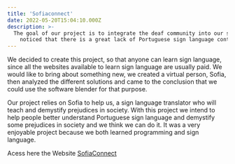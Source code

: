 ```yaml
---
title: 'Sofiaconnect'
date: 2022-05-20T15:04:10.000Z
description: >-
  The goal of our project is to integrate the deaf community into our society. We have 
    noticed that there is a great lack of Portuguese sign language content.
---
```


We decided to create this project, so that anyone can learn sign language, since all the websites available to learn 
sign language are usually paid. We would like to bring about something new, we created a 
virtual person, Sofia, then analyzed the different solutions and came to the conclusion that 
we could use the software blender for that purpose. 

Our project relies on Sofia to help us, a sign language translator who will teach and demystify prejudices in society.
With this project we intend to help people better understand Portuguese sign language 
and demystify some prejudices in society and we think we can do it. It was a very enjoyable 
project because we both learned programming and sign language.

Acess here the Website [SofiaConnect](http://sofiaconnect.pt/)



